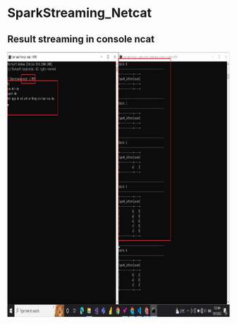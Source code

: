 # SparkStreaming_Netcat

## Result streaming in console ncat
<img src="images/result.png" width="800" height="600">